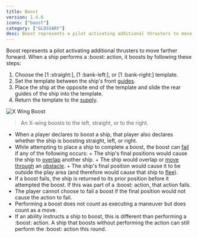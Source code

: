 ```yaml
---
title: Boost
version: 1.4.6
icons: ["boost"]
category: ["GLOSSARY"]
desc: Boost represents a pilot activating additional thrusters to move farther forward.
---
```


Boost represents a pilot activating additional thrusters to move farther forward. When a ship performs a :boost: action, it boosts by following these steps:

1. Choose the [1 :straight:], [1 :bank-left:], or [1 :bank-right:] template.
2. Set the template between the ship's front [guides](/rules/Guides).
3. Place the ship at the opposite end of the template and slide the rear guides of the ship into the template.
4. Return the template to the [supply](/rules/Supply).

![X Wing Boost](xwing-boost.webp)

> An X-wing boosts to the left, straight, or to the right.

- When a player declares to boost a ship, that player also declares whether
  the ship is boosting straight, left, or right.
- While attempting to place a ship to complete a boost, the boost can [fail](/rules/fail) if any of the following occurs: + The ship's final positions would cause the ship to [overlap](/rules/overlap) another ship. + The ship would overlap or [move through](/rules/Move_Through) an [obstacle](/rules/Obstacle). + The ship's final position would cause it to be outside the play area (and therefore would cause that ship to [flee](/rules/Flee)).
- If a boost fails, the ship is returned to its prior position before it attempted the boost. If this was part of a :boost: action, that action fails.
- The player cannot choose to fail a boost if the final position would not cause the action to fail.
- Performing a boost does not count as executing a maneuver but does count as a move.
- If an ability instructs a ship to boost, this is different than performing a :boost: action. A ship that boosts without performing the action can still perform the :boost: action this round.
